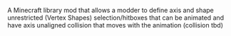 A Minecraft library mod that allows a modder to define axis and shape unrestricted (Vertex Shapes) selection/hitboxes that can be animated 
and have axis unaligned collision that moves with the animation (collision tbd) 
